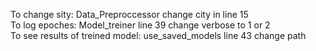 To change sity: Data_Preproccessor change city in line 15<br>
To log epoches: Model_treiner line 39 change verbose to 1 or 2<br>
To see results of treined model: use_saved_models line 43 change path
